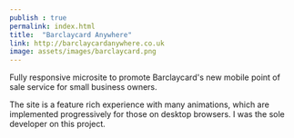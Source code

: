 ```yaml
---
publish : true
permalink: index.html
title:  "Barclaycard Anywhere"
link: http://barclaycardanywhere.co.uk
image: assets/images/barclaycard.png
---
```


Fully responsive microsite to promote Barclaycard's new mobile point of sale service for small business owners.

The site is a feature rich experience with many animations, which are implemented progressively for those on desktop browsers. I was the sole developer on this project.
